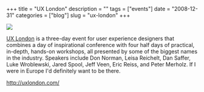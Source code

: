 +++
title = "UX London"
description = ""
tags = ["events"]
date = "2008-12-31"
categories = ["blog"]
slug = "ux-london"
+++



  <div class="notebook-screenshot"><a href="http://uxlondon.com/"><img id='bluga-thumbnail-1429' class='bluga-thumbnail large' src='http://media.konigi.com/bluga/
wt495c24651c110.jpg'/></a></div><p><a href="http://uxlondon.com/">UX London</a> is a three-day event for user experience designers that combines a day of inspirational conference with four half days of practical, in-depth, hands-on workshops, all presented by some of the biggest names in the industry. Speakers include Don Norman, Leisa Reichelt, Dan Saffer, Luke Wroblewski, Jared Spool, Jeff Veen, Eric Reiss, and Peter Merholz. If I were in Europe I'd definitely want to be there.</p>
    
  <a href="http://uxlondon.com/">http://uxlondon.com/</a>
